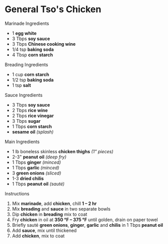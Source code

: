 # General Tso's Chicken

Marinade Ingredients

* 1 **egg white**
* 3 Tbps **soy sauce**
* 3 Tbps **Chinese cooking wine**
* 1/4 tsp **baking soda**
* 4 Tbsp **corn starch**

Breading Ingredients

* 1 cup **corn starch**
* 1/2 tsp **baking soda**
* 1 tsp **salt**

Sauce Ingredients

* 3 Tbps **soy sauce**
* 2 Tbps **rice wine**
* 2 Tbps **rice vinegar**
* 3 Tbps **sugar**
* 1 Tbps **corn starch**
* **sesame oil** *(splash)*

Main Ingredients

* 1 lb boneless skinless **chicken thighs** *(1" pieces)*
* 2-3" **peanut oil** *(deep fry)*
* 1 Tbps **ginger** *(minced)*
* 1 Tbps **garlic** *(minced)*
* 3 **green onions** *(sliced)*
* 1-3 **dried chilis**
* 1 Tbps **peanut oil** *(sauté)*

Instructions

1. Mix **marinade**, add **chicken**, chill **1 – 2 hr**
1. Mix **breading** and **sauce** in two separate bowls
1. Dip **chicken** in **breading** mix to coat
1. Fry **chicken** in oil at **350 °F – 375 °F** until golden, drain on paper towel
1. Briefly sauté **green onions**, **ginger**, **garlic** and **chilis** in 1 Tbps **peanut oil**
1. Add **sauce**, mix until thickened
1. Add **chicken**, mix to coat
